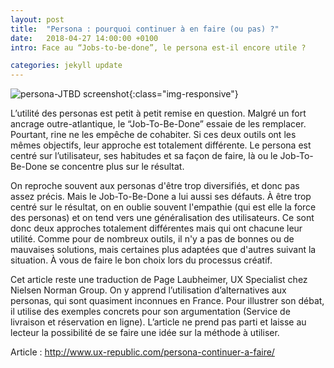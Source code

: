```yaml
---
layout: post
title:  "Persona : pourquoi continuer à en faire (ou pas) ?"
date:   2018-04-27 14:00:00 +0100
intro: Face au “Jobs-to-be-done”, le persona est-il encore utile ?

categories: jekyll update
---
```


![persona-JTBD screenshot](../../../../../assets/images/2018-04-27-persona-JTBD/2018-04-27-persona-JTBD-01.jpg){:class="img-responsive"}

L’utilité des personas est petit à petit remise en question. Malgré un fort ancrage outre-atlantique, le “Job-To-Be-Done” essaie de les remplacer. Pourtant, rine ne les empêche de cohabiter. Si ces deux outils ont les mêmes objectifs, leur approche est totalement différente. Le persona est centré sur l’utilisateur, ses habitudes et sa façon de faire, là ou le Job-To-Be-Done se concentre plus sur le résultat.

On reproche souvent aux personas d'être trop diversifiés, et donc pas assez précis. Mais le Job-To-Be-Done a lui aussi ses défauts. À être trop centré sur le résultat, on en oublie souvent l'empathie (qui est elle la force des personas) et on tend vers une généralisation des utilisateurs.
Ce sont donc deux approches totalement différentes mais qui ont chacune leur utilité. Comme pour de nombreux outils, il n'y a pas de bonnes ou de mauvaises solutions, mais certaines plus adaptées que d'autres suivant la situation. À vous de faire le bon choix lors du processus créatif.

Cet article reste une traduction de Page Laubheimer, UX Specialist chez Nielsen Norman Group. On y apprend l’utilisation d’alternatives aux personas, qui sont quasiment inconnues en France.
Pour illustrer son débat, il utilise des exemples concrets pour son argumentation (Service de livraison et réservation en ligne). L’article ne prend pas parti et laisse au lecteur la possibilité de se faire une idée sur la méthode à utiliser.

Article : http://www.ux-republic.com/persona-continuer-a-faire/
